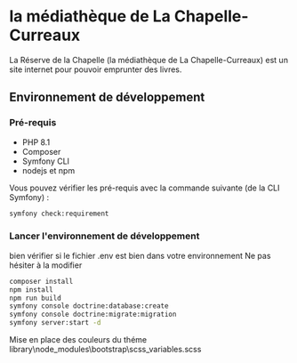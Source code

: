 # la médiathèque de La Chapelle-Curreaux

La Réserve de la Chapelle (la médiathèque de La Chapelle-Curreaux) est un site internet pour pouvoir emprunter des livres.

## Environnement de développement

### Pré-requis

* PHP 8.1
* Composer
* Symfony CLI
* nodejs et npm

Vous pouvez vérifier les pré-requis avec la commande suivante (de la CLI Symfony) :

```bash
symfony check:requirement
```
### Lancer l'environnement de développement

bien vérifier si le fichier .env est bien dans votre environnement
Ne pas hésiter à la modifier

```bash
composer install
npm install
npm run build
symfony console doctrine:database:create
symfony console doctrine:migrate:migration
symfony server:start -d
```

Mise en place des couleurs du théme
library\node_modules\bootstrap\scss\_variables.scss